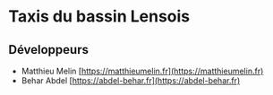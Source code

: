 # Taxis du bassin Lensois

## Développeurs

- Matthieu Melin [https://matthieumelin.fr](https://matthieumelin.fr)
- Behar Abdel [https://abdel-behar.fr](https://abdel-behar.fr)

